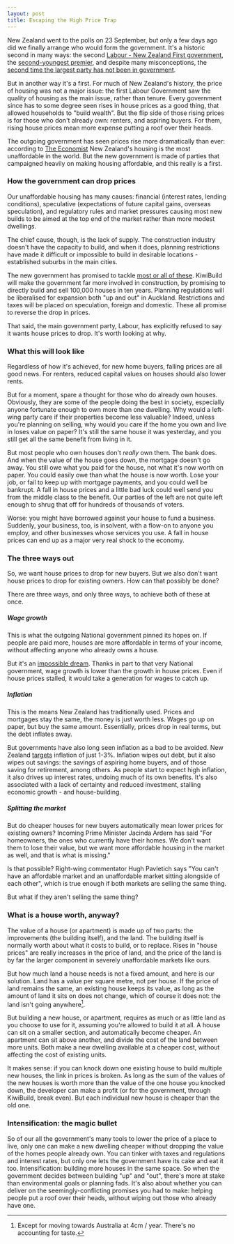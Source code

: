 ```yaml
---
layout: post
title: Escaping the High Price Trap
---
```


New Zealand went to the polls on 23 September, but only a few days ago did we finally arrange who would form the government. It's a historic second in many ways: the second [Labour - New Zealand First government](https://en.wikipedia.org/wiki/New_Zealand_general_election,_2005), the [second-youngest premier](https://en.wikipedia.org/wiki/Edward_Stafford_(politician)), and despite many misconceptions, the [second time the largest party has not been in government](https://en.wikipedia.org/wiki/New_Zealand_general_election,_1928).

But in another way it's a first. For much of New Zealand's history, the price of housing was not a major issue: the first Labour Government saw the quality of housing as the main issue, rather than tenure. Every government since has to some degree seen rises in house prices as a good thing, that allowed households to "build wealth". But the flip side of those rising prices is for those who don't already own: renters, and aspiring buyers. For them, rising house prices mean more expense putting a roof over their heads.

The outgoing government has seen prices rise more dramatically than ever: according to [The Economist](https://www.economist.com/blogs/graphicdetail/2017/03/daily-chart-6?fsrc=scn/tw/te/bl/ed/) New Zealand's housing is the most unaffordable in the world. But the new government is made of parties that campaigned heavily on making housing affordable, and this really is a first.

### How the government can drop prices

Our unaffordable housing has many causes: financial (interest rates, lending conditions), speculative (expectations of future capital gains, overseas speculation), and regulatory rules and market pressures causing most new builds to be aimed at the top end of the market rather than more modest dwellings.

The chief cause, though, is the lack of supply. The construction industry doesn't have the capacity to build, and when it does, planning restrictions have made it difficult or impossible to build in desirable locations - established suburbs in the main cities.

The new government has promised to tackle [most or all of these](http://www.labour.org.nz/housing). KiwiBuild will make the government far more involved in construction, by promising to directly build and sell 100,000 houses in ten years. Planning regulations will be liberalised for expansion both "up and out" in Auckland. Restrictions and taxes will be placed on speculation, foreign and domestic. These all promise to reverse the drop in prices.

That said, the main government party, Labour, has explicitly refused to say it wants house prices to drop. It's worth looking at why.

### What this will look like

Regardless of how it's achieved, for new home buyers, falling prices are all good news. For renters, reduced capital values on houses should also lower rents.

But for a moment, spare a thought for those who do already own houses. Obviously, they are some of the people doing the best in society, especially anyone fortunate enough to own more than one dwelling. Why would a left-wing party care if their properties become less valuable? Indeed, unless you're planning on selling, why would you care if the home you own and live in loses value on paper? It's still the same house it was yesterday, and you still get all the same benefit from living in it.

But most people who own houses don't *really* own them. The bank does. And when the value of the house goes down, the mortgage doesn't go away. You still owe what you paid for the house, not what it's now worth on paper. You could easily owe than what the house is now worth. Lose your job, or fail to keep up with mortgage payments, and you could well be bankrupt. A fall in house prices and a little bad luck could well send you from the middle class to the benefit. Our parties of the left are not quite left enough to shrug that off for hundreds of thousands of voters.

Worse: you might have borrowed against your house to fund a business. Suddenly, your business, too, is insolvent, with a flow-on to anyone you employ, and other businesses whose services you use. A fall in house prices can end up as a major very real shock to the economy.

### The three ways out

So, we want house prices to drop for new buyers. But we also don't want house prices to drop for existing owners. How can that possibly be done?

There are three ways, and only three ways, to achieve both of these at once.

##### Wage growth

This is what the outgoing National government pinned its hopes on. If people are paid more, houses are more affordable in terms of your income, without affecting anyone who already owns a house.

But it's an [impossible dream](https://www.stuff.co.nz/business/money/96556989/arden-v-english-house-price-claims-face-credibility-claims). Thanks in part to that very National government, wage growth is lower than the growth in house prices. Even if house prices stalled, it would take a generation for wages to catch up.

##### Inflation

This is the means New Zealand has traditionally used. Prices and mortgages stay the same, the money is just worth less. Wages go up on paper, but buy the same amount. Essentially, prices drop in real terms, but the debt inflates away.

But governments have also long seen inflation as a bad to be avoided. New Zealand [targets](https://www.rbnz.govt.nz/monetary-policy/policy-targets-agreements) inflation of just 1-3%. Inflation wipes out debt, but it also wipes out savings: the savings of aspiring home buyers, and of those saving for retirement, among others. As people start to expect high inflation, it also drives up interest rates, undoing much of its own benefits. It's also associated with a lack of certainty and reduced investment, stalling economic growth - and house-building.

##### Splitting the market

But do cheaper houses for new buyers automatically mean lower prices for existing owners? Incoming Prime Minister Jacinda Ardern has said "For homeowners, the ones who currently have their homes. We don't want them to lose their value, but we want more affordable housing in the market as well, and that is what is missing."

Is that possible? Right-wing commentator Hugh Pavletich says "You can't have an affordable market and an unaffordable market sitting alongside of each other", which is true enough if both markets are selling the same thing.

But what if they aren't selling the same thing?

### What is a house worth, anyway?

The value of a house (or apartment) is made up of two parts: the improvements (the building itself), and the land. The building itself is normally worth about what it costs to build, or to replace. Rises in "house prices" are really increases in the price of land, and the price of the land is by far the larger component in severely unaffordable markets like ours.  

But how much land a house needs is not a fixed amount, and here is our solution. Land has a value per square metre, not per house. If the price of land remains the same, an existing house keeps its value, as long as the amount of land it sits on does not change, which of course it does not: the land isn't going anywhere[^1].

But building a new house, or apartment, requires as much or as little land as you choose to use for it, assuming you're allowed to build it at all. A house can sit on a smaller section, and automatically become cheaper. An apartment can sit above another, and divide the cost of the land between more units. Both make a new dwelling available at a cheaper cost, without affecting the cost of existing units.

It makes sense: if you can knock down one existing house to build multiple new houses, the link in prices is broken. As long as the sum of the values of the new houses is worth more than the value of the one house you knocked down, the developer can make a profit (or for the government, through KiwiBuild, break even). But each individual new house is cheaper than the old one.

### Intensification: the magic bullet

So of our all the government's many tools to lower the price of a place to live, only one can make a new dwelling cheaper without dropping the value of the homes people already own. You can tinker with taxes and regulations and interest rates, but only one lets the government have its cake and eat it too. Intensification: building more houses in the same space. So when the government decides between building "up" and "out", there's more at stake than environmental goals or planning fads. It's also about whether you can deliver on the seemingly-conflicting promises you had to make: helping people put a roof over their heads, without wiping out those who already have one.

[^1]: Except for moving towards Australia at 4cm / year. There's no accounting for taste. 